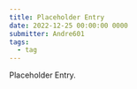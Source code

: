 ```yaml
---
title: Placeholder Entry
date: 2022-12-25 00:00:00 0000
submitter: Andre601
tags:
  - tag
---
```


Placeholder Entry.